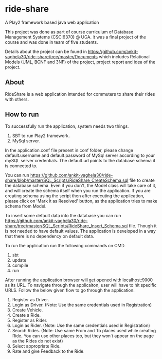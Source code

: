 # ride-share
A Play2 framework based java web application

This project was done as part of course curriculum of Database Management Systems (CSCI6370) @ UGA. It was a final project of the course and was done in team of five students.

Details about the project can be found in https://github.com/ankit-vaghela30/ride-share/tree/master/Documents which includes Relational Models (UML, BCNF and 3NF) of the project, project report and idea of the project.

## About
RideShare is a web application intended for commuters to share their rides with others.

## How to run
To successfully run the application, system needs two things.

1. SBT to run Play2 framework.
2. MySql server.

In the application.conf file present in conf folder, please change default.username and default.password of MySql server according to your mySQL server credentials. The default.url points to the database schema it is connected to.

You can run https://github.com/ankit-vaghela30/ride-share/blob/master/SQL_Scripts/RideShare_CreateSchema.sql file to create the database schema. Even if you don't, the Model class will take care of it,
and will create the schema itself when you run the application. If you are creating schema using the script then after executing the application, please click on
'Mark it as Resolved' button, as the application tries to make schema from Model.

To insert some default data into the database you can run https://github.com/ankit-vaghela30/ride-share/tree/master/SQL_Scripts/RideShare_Insert_Schema.sql file. Though it is not needed to have default values. The application is developed in a way that there is no dependency on default data.


To run the application run the following commands on CMD.

1. sbt
2. update
3. compile
4. run

After running the application browser will get opened with localhost:9000 as its URL. To navigate through the applicaiton, user will have to hit specific URLS.
Follow the below given flow to go through the application.

1. Register as Driver. 
2. Login as Driver.
(Note: Use the same credentials used in Registration)
3. Create Vehicle.
4. Create a Ride. 
5. Register as Rider. 
6. Login as Rider.
(Note: Use the same credentials used in Registration)
7. Search Rides.
(Note: Use same From and To places used while creating Ride. You can use other places too, but they won't appear on the page as the Rides do not exist)
8. Select appropriate Ride.
9. Rate and give Feedback to the Ride.
